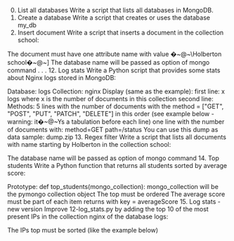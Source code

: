 0. List all databases
Write a script that lists all databases in MongoDB.
1. Create a database
Write a script that creates or uses the database my_db
2. Insert document
Write a script that inserts a document in the collection school:

The document must have one attribute name with value �~@~\Holberton school�~@~]
The database name will be passed as option of mongo command
.
.
.
12. Log stats
Write a Python script that provides some stats about Nginx logs stored in MongoDB:

Database: logs
Collection: nginx
Display (same as the example):
first line: x logs where x is the number of documents in this collection
second line: Methods:
5 lines with the number of documents with the method = ["GET", "POST", "PUT", "PATCH", "DELETE"] in this order (see example below - warning: it�~@~Ys a tabulation before each line)
one line with the number of documents with:
method=GET
path=/status
You can use this dump as data sample: dump.zip
13. Regex filter
Write a script that lists all documents with name starting by Holberton in the collection school:

The database name will be passed as option of mongo command
14. Top students
Write a Python function that returns all students sorted by average score:

Prototype: def top_students(mongo_collection):
mongo_collection will be the pymongo collection object
The top must be ordered
The average score must be part of each item returns with key = averageScore
15. Log stats - new version
Improve 12-log_stats.py by adding the top 10 of the most present IPs in the collection nginx of the database logs:

The IPs top must be sorted (like the example below)
